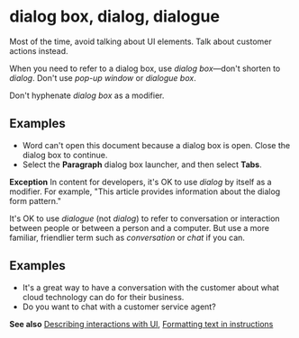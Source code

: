 # dialog box, dialog, dialogue

Most of the time, avoid talking about UI elements. Talk about customer actions instead.

When you need to refer to a dialog box, use *dialog box*—don't shorten to *dialog*. Don't use *pop-up window* or *dialogue box*.

Don't hyphenate *dialog box* as a modifier.

## Examples

- Word can't open this document because a dialog box is open. Close the dialog box to continue.  
- Select the **Paragraph** dialog box launcher, and then select **Tabs**.

**Exception** In content for developers, it's OK to use *dialog* by itself as a modifier. For example, "This article provides information about the dialog form pattern."

It's OK to use *dialogue* (not *dialog*) to refer to conversation or interaction between people or between a person and a computer. But use a more familiar, friendlier term such as *conversation* or *chat* if you can.

## Examples

- It's a great way to have a conversation with the customer about what cloud technology can do for their business.
- Do you want to chat with a customer service agent?

**See also** [Describing interactions with UI](~/procedures-instructions/describing-interactions-with-ui.md), [Formatting text in instructions](~/procedures-instructions/formatting-text-in-instructions.md)  
